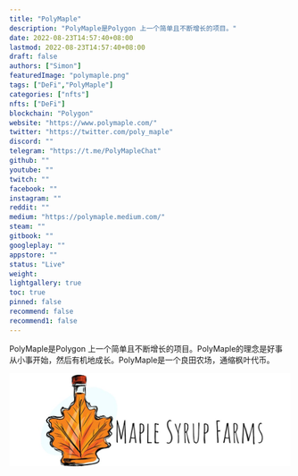 ```yaml
---
title: "PolyMaple"
description: "PolyMaple是Polygon 上一个简单且不断增长的项目。"
date: 2022-08-23T14:57:40+08:00
lastmod: 2022-08-23T14:57:40+08:00
draft: false
authors: ["Simon"]
featuredImage: "polymaple.png"
tags: ["DeFi","PolyMaple"]
categories: ["nfts"]
nfts: ["DeFi"]
blockchain: "Polygon"
website: "https://www.polymaple.com/"
twitter: "https://twitter.com/poly_maple"
discord: ""
telegram: "https://t.me/PolyMapleChat"
github: ""
youtube: ""
twitch: ""
facebook: ""
instagram: ""
reddit: ""
medium: "https://polymaple.medium.com/"
steam: ""
gitbook: ""
googleplay: ""
appstore: ""
status: "Live"
weight: 
lightgallery: true
toc: true
pinned: false
recommend: false
recommend1: false
---
```

PolyMaple是Polygon 上一个简单且不断增长的项目。PolyMaple的理念是好事从小事开始，然后有机地成长。PolyMaple是一个良田农场，通缩枫叶代币。

![配图](10801102360.jpg)